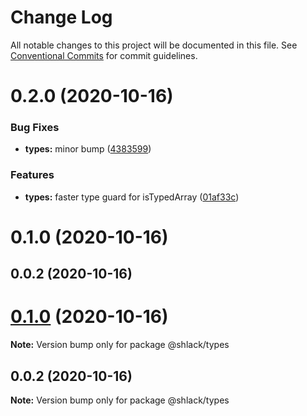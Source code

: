 # Change Log

All notable changes to this project will be documented in this file.
See [Conventional Commits](https://conventionalcommits.org) for commit guidelines.

# 0.2.0 (2020-10-16)


### Bug Fixes

* **types:** minor bump ([4383599](https://github.com/RoystonS/js-ts-monorepos/commit/43835999fddc8189ceff01b3d55ba32311c52b5b))


### Features

* **types:** faster type guard for isTypedArray ([01af33c](https://github.com/RoystonS/js-ts-monorepos/commit/01af33c6f33d2ff9bba0ecbed2d344bfe30a62fb))



# 0.1.0 (2020-10-16)



## 0.0.2 (2020-10-16)






# [0.1.0](https://github.com/RoystonS/js-ts-monorepos/compare/v0.0.2...v0.1.0) (2020-10-16)

**Note:** Version bump only for package @shlack/types





## 0.0.2 (2020-10-16)

**Note:** Version bump only for package @shlack/types
